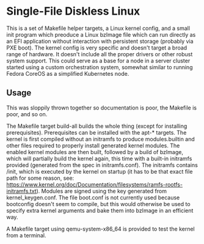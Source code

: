 # Single-File Diskless Linux

This is a set of Makefile helper targets, a Linux kernel config, and a small 
init program which preoduce a Linux bzImage file which can run directly as an 
EFI application without interaction with persistent storage (probably via PXE 
boot). The kernel config is 
very specific and doesn't target a broad range of hardware. It doesn't include 
all the proper drivers or other robust system support. This could serve as a base 
for a node in a server cluster started using a custom orchestration system, 
somewhat similar to running Fedora CoreOS as a simplified Kubernetes node.

## Usage

This was sloppily thrown together so documentation is poor, the Makefile is
poor, and so on.

The Makefile target build-all builds the whole thing (except for installing
prerequisites). Prerequisites can be installed with the apt-* targets. The 
kernel is first compiled without an initramfs to produce 
modules.builtin and other files required to properly install generated kernel 
modules. The enabled kernel modules are then built, followed by a build of
bzImage, which will partially build the kernel again, this time with a built-in 
initramfs provided (generated from the spec in initramfs.conf). The initramfs 
contains /init, which is executed by the kernel on startup (it has to be that 
exact file path for some reason, see: 
https://www.kernel.org/doc/Documentation/filesystems/ramfs-rootfs-initramfs.txt). 
Modules are signed using the key generated from kernel_keygen.conf. The file 
boot.conf is not currently used because bootconfig doesn't seem to compile,
but this would otherwise be used to specify extra kernel arguments and bake them
into bzImage in an efficient way.

A Makefile target using qemu-system-x86_64 is provided to test the kernel from
a terminal.